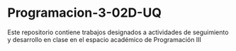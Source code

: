 # Programacion-3-02D-UQ
Este repositorio contiene trabajos designados a actividades de seguimiento y desarrollo en clase en el espacio académico de Programación III 

